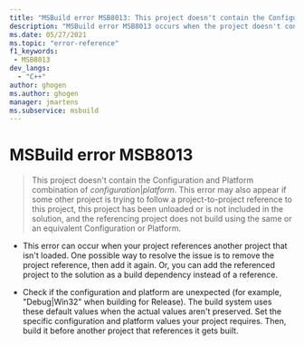 ```yaml
---
title: "MSBuild error MSB8013: This project doesn't contain the Configuration and Platform combination specified."
description: "MSBuild error MSB8013 occurs when the project doesn't contain the Configuration and Platform combination specified."
ms.date: 05/27/2021
ms.topic: "error-reference"
f1_keywords:
 - MSB8013
dev_langs:
  - "C++"
author: ghogen
ms.author: ghogen
manager: jmartens
ms.subservice: msbuild
---
```

# MSBuild error MSB8013

> This project doesn't contain the Configuration and Platform combination of *configuration*&vert;*platform*. This error may also appear if some other project is trying to follow a project-to-project reference to this project, this project has been unloaded or is not included in the solution, and the referencing project does not build using the same or an equivalent Configuration or Platform.

- This error can occur when your project references another project that isn't loaded. One possible way to resolve the issue is to remove the project reference, then add it again. Or, you can add the referenced project to the solution as a build dependency instead of a reference.

- Check if the configuration and platform are unexpected (for example, "Debug|Win32" when building for Release). The build system uses these default values when the actual values aren't preserved. Set the specific configuration and platform values your project requires. Then, build it before another project that references it gets built.
